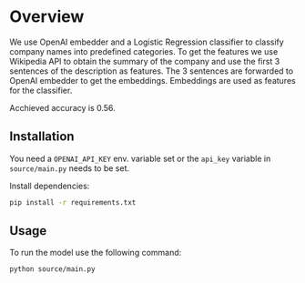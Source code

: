 # Overview

We use OpenAI embedder and a Logistic Regression classifier to classify company names into predefined categories. To get the features we use Wikipedia API to obtain the summary of the company and use the first 3 sentences of the description as features. The 3 sentences are forwarded to OpenAI embedder to get the embeddings. Embeddings are used as features for the classifier.

Acchieved accuracy is 0.56.

## Installation

You need a `OPENAI_API_KEY` env. variable set or the `api_key` variable in `source/main.py` needs to be set.

Install dependencies:

```bash
pip install -r requirements.txt
```

## Usage

To run the model use the following command:

```bash
python source/main.py
```